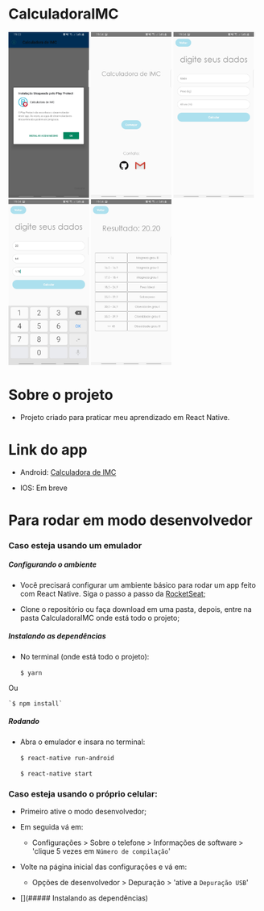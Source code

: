 # CalculadoraIMC

<img src="CalculadoraIMC/screenshots/1.jpg" width="160">  <img src="CalculadoraIMC/screenshots/2.jpg" width="160">  <img src="CalculadoraIMC/screenshots/3.jpg" width="160">  <img src="CalculadoraIMC/screenshots/4.jpg" width="160">  <img src="CalculadoraIMC/screenshots/5.jpg" width="160">


# Sobre o projeto

 - Projeto criado para praticar meu aprendizado em React Native.


# Link do app

  - Android: [Calculadora de IMC](https://drive.google.com/open?id=1XfY17qKEqGMthunQa01_Op86wOZa6kVR)
  
  - IOS: Em breve
  
  
# Para rodar em modo desenvolvedor

### Caso esteja usando um emulador


##### Configurando o ambiente

  - Você precisará configurar um ambiente básico para rodar um app feito com React Native. Siga o passo a passo da [RocketSeat](https://docs.rocketseat.dev/ambiente-react-native/android/emulador);

  - Clone o repositório ou faça download em uma pasta, depois, entre na pasta CalculadoraIMC onde está todo o projeto;


##### Instalando as dependências

  - No terminal (onde está todo o projeto):

    `$ yarn`

  Ou

    `$ npm install`
   
    
##### Rodando

  - Abra o emulador e insara no terminal:
        
    `$ react-native run-android` 

    `$ react-native start`


### Caso esteja usando o próprio celular:
  
  - Primeiro ative o modo desenvolvedor;

  - Em seguida vá em:

    - Configurações > Sobre o telefone > Informações de software > 'clique 5 vezes em `Número de compilação`'

  - Volte na página inicial das configurações e vá em:

    - Opções de desenvolvedor > Depuração > 'ative a `Depuração USB`'
    
  - [](##### Instalando as dependências)
  
